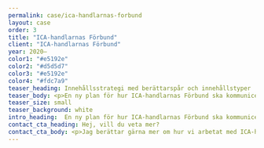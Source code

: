 ```yaml
---
permalink: case/ica-handlarnas-forbund
layout: case
order: 3
title: "ICA-handlarnas Förbund"
client: "ICA-handlarnas Förbund"
year: 2020–
color1: "#e5192e"
color2: "#d5d5d7"
color3: "#e5192e"
color4: "#fdc7a9"
teaser_heading: Innehållsstrategi med berättarspår och innehållstyper
teaser_body: <p>En ny plan för hur ICA-handlarnas Förbund ska kommunicera med sina målgrupper.</p>
teaser_size: small
teaser_background: white
intro_heading:  En ny plan för hur ICA-handlarnas Förbund ska kommunicera med sina målgrupper.
contact_cta_heading: Hej, vill du veta mer?
contact_cta_body: <p>Jag berättar gärna mer om hur vi arbetat med ICA-handlarnas Förbund och hur vi kan hjälpa er.</p>
---
```

